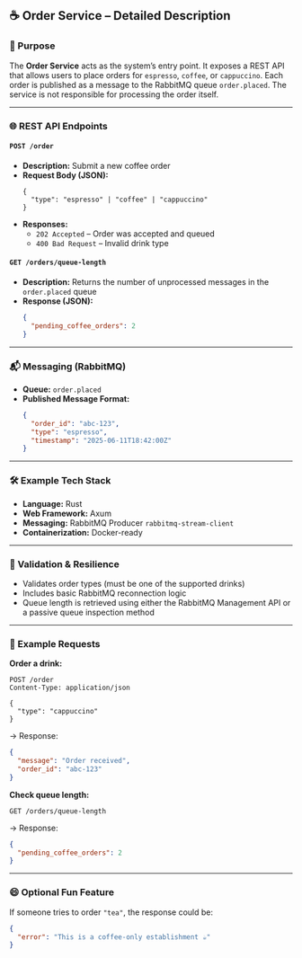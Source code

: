 ## ☕ Order Service – Detailed Description

### 🧩 Purpose
The **Order Service** acts as the system’s entry point. It exposes a REST API that allows users to place orders for `espresso`, `coffee`, or `cappuccino`. Each order is published as a message to the RabbitMQ queue `order.placed`. The service is not responsible for processing the order itself.

---

### 🌐 REST API Endpoints

#### `POST /order`

- **Description:** Submit a new coffee order
- **Request Body (JSON):**
  ```text
  {
    "type": "espresso" | "coffee" | "cappuccino"
  }
  ```
- **Responses:**
    - `202 Accepted` – Order was accepted and queued
    - `400 Bad Request` – Invalid drink type

#### `GET /orders/queue-length`

- **Description:** Returns the number of unprocessed messages in the `order.placed` queue
- **Response (JSON):**
  ```json
  {
    "pending_coffee_orders": 2
  }
  ```

---

### 📬 Messaging (RabbitMQ)

- **Queue:** `order.placed`
- **Published Message Format:**
  ```json
  {
    "order_id": "abc-123",
    "type": "espresso",
    "timestamp": "2025-06-11T18:42:00Z"
  }
  ```

---

### 🛠 Example Tech Stack

- **Language:** Rust
- **Web Framework:** Axum
- **Messaging:** RabbitMQ Producer `rabbitmq-stream-client`
- **Containerization:** Docker-ready

---

### 🔐 Validation & Resilience

- Validates order types (must be one of the supported drinks)
- Includes basic RabbitMQ reconnection logic
- Queue length is retrieved using either the RabbitMQ Management API or a passive queue inspection method

---

### 🧪 Example Requests

**Order a drink:**

```http
POST /order
Content-Type: application/json

{
  "type": "cappuccino"
}
```

→ Response:
```json
{
  "message": "Order received",
  "order_id": "abc-123"
}
```

**Check queue length:**

```http
GET /orders/queue-length
```

→ Response:
```json
{
  "pending_coffee_orders": 2
}
```

---

### 😄 Optional Fun Feature

If someone tries to order `"tea"`, the response could be:

```json
{
  "error": "This is a coffee-only establishment ☕"
}
```
